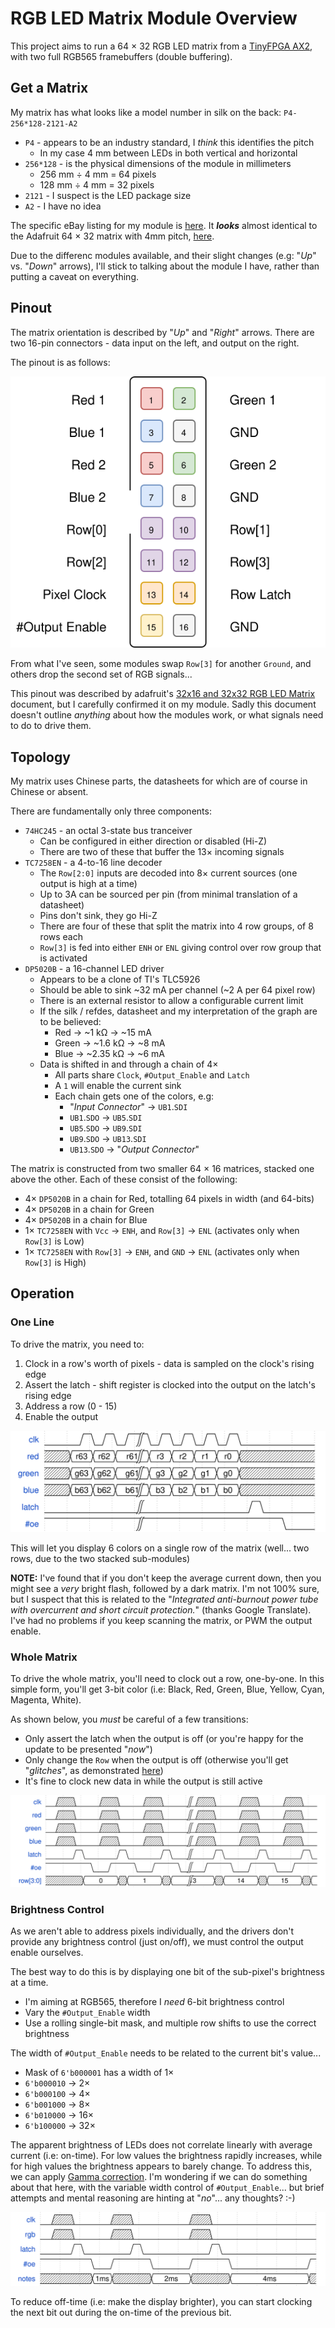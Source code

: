 # RGB LED Matrix Module Overview

This project aims to run a 64 &times; 32 RGB LED matrix from a [TinyFPGA AX2](https://store.tinyfpga.com/products/tinyfpga-a2), with two full RGB565 framebuffers (double buffering).

## Get a Matrix

My matrix has what looks like a model number in silk on the back: `P4-256*128-2121-A2`

  - `P4` - appears to be an industry standard, I _think_ this identifies the pitch
    - In my case 4 mm between LEDs in both vertical and horizontal
  - `256*128` - is the physical dimensions of the module in millimeters
    - 256 mm &divide; 4 mm = 64 pixels
    - 128 mm &divide; 4 mm = 32 pixels
  - `2121` - I suspect is the LED package size
  - `A2` - I have no idea

The specific eBay listing for my module is [here](https://www.ebay.co.uk/itm/x/272157054443).
It _**looks**_ almost identical to the Adafruit 64 &times; 32 matrix with 4mm pitch, [here](https://www.adafruit.com/product/2278).

Due to the differenc modules available, and their slight changes (e.g: "_Up_" vs. "_Down_" arrows), I'll stick to talking about the module I have, rather than putting a caveat on everything.

## Pinout

The matrix orientation is described by "_Up_" and "_Right_" arrows.
There are two 16-pin connectors - data input on the left, and output on the right.

The pinout is as follows:

![pinout](./rgb_led_matrix_pinout.svg)

From what I've seen, some modules swap `Row[3]` for another `Ground`, and others drop the second set of RGB signals...

This pinout was described by adafruit's [32x16 and 32x32 RGB LED Matrix](https://cdn-learn.adafruit.com/downloads/pdf/32x16-32x32-rgb-led-matrix.pdf) document, but I carefully confirmed it on my module.
Sadly this document doesn't outline _anything_ about how the modules work, or what signals need to do to drive them.

## Topology

My matrix uses Chinese parts, the datasheets for which are of course in Chinese or absent.

There are fundamentally only three components:

  - `74HC245` - an octal 3-state bus tranceiver
    - Can be configured in either direction or disabled (Hi-Z)
    - There are two of these that buffer the 13&times; incoming signals
  - `TC7258EN` - a 4-to-16 line decoder
    - The `Row[2:0]` inputs are decoded into 8&times; current sources (one output is high at a time)
    - Up to 3A can be sourced per pin (from minimal translation of a datasheet)
    - Pins don't sink, they go Hi-Z
    - There are four of these that split the matrix into 4 row groups, of 8 rows each
    - `Row[3]` is fed into either `ENH` or `ENL` giving control over row group that is activated
  - `DP5020B` - a 16-channel LED driver
    - Appears to be a clone of TI's TLC5926
    - Should be able to sink ~32 mA per channel (~2 A per 64 pixel row)
    - There is an external resistor to allow a configurable current limit
    - If the silk / refdes, datasheet and my interpretation of the graph are to be believed:
      - Red &rarr; ~1 k&ohm; &rarr; ~15 mA
      - Green &rarr; ~1.6 k&ohm; &rarr; ~8 mA
      - Blue &rarr; ~2.35 k&ohm; &rarr; ~6 mA
    - Data is shifted in and through a chain of 4&times;
      - All parts share `Clock`, `#Output_Enable` and `Latch`
      - A `1` will enable the current sink
      - Each chain gets one of the colors, e.g:
        - "_Input Connector_" &rarr; `UB1`.`SDI`
        - `UB1`.`SDO` &rarr; `UB5`.`SDI`
        - `UB5`.`SDO` &rarr; `UB9`.`SDI`
        - `UB9`.`SDO` &rarr; `UB13`.`SDI`
        - `UB13`.`SDO` &rarr; "_Output Connector_"

The matrix is constructed from two smaller 64 &times; 16 matrices, stacked one above the other.
Each of these consist of the following:

  - 4&times; `DP5020B` in a chain for Red, totalling 64 pixels in width (and 64-bits)
  - 4&times; `DP5020B` in a chain for Green
  - 4&times; `DP5020B` in a chain for Blue
  - 1&times; `TC7258EN` with `Vcc` &rarr; `ENH`, and `Row[3]` &rarr; `ENL` (activates only when `Row[3]` is Low)
  - 1&times; `TC7258EN` with `Row[3]` &rarr; `ENH`, and `GND` &rarr; `ENL` (activates only when `Row[3]` is High)

## Operation

### One Line

To drive the matrix, you need to:

  1. Clock in a row's worth of pixels - data is sampled on the clock's rising edge
  2. Assert the latch - shift register is clocked into the output on the latch's rising edge
  3. Address a row (0 - 15)
  4. Enable the output

![row shift waveform](./row_shift.svg)

This will let you display 6 colors on a single row of the matrix (well... two rows, due to the two stacked sub-modules)

**NOTE:** I've found that if you don't keep the average current down, then you might see a _very_ bright flash, followed by a dark matrix.
I'm not 100% sure, but I suspect that this is related to the "_Integrated anti-burnout power tube with overcurrent and short circuit protection._" (thanks Google Translate).
I've had no problems if you keep scanning the matrix, or PWM the output enable.

### Whole Matrix

To drive the whole matrix, you'll need to clock out a row, one-by-one.
In this simple form, you'll get 3-bit color (i.e: Black, Red, Green, Blue, Yellow, Cyan, Magenta, White).

As shown below, you _must_ be careful of a few transitions:

  - Only assert the latch when the output is off (or you're happy for the update to be presented "_now_")
  - Only change the `Row` when the output is off (otherwise you'll get "_glitches_", as demonstrated [here](https://www.youtube.com/watch?v=tG1vObOIVQ4))
  - It's fine to clock new data in while the output is still active

![full scan waveform](./full_scan.svg)

### Brightness Control

As we aren't able to address pixels individually, and the drivers don't provide any brightness control (just on/off), we must control the output enable ourselves.

The best way to do this is by displaying one bit of the sub-pixel's brightness at a time.

  - I'm aiming at RGB565, therefore I _need_ 6-bit brightness control
  - Vary the `#Output_Enable` width
  - Use a rolling single-bit mask, and multiple row shifts to use the correct brightness

The width of `#Output_Enable` needs to be related to the current bit's value...

  - Mask of `6'b000001` has a width of 1&times;
  - `6'b000010` &rarr; 2&times;
  - `6'b000100` &rarr; 4&times;
  - `6'b001000` &rarr; 8&times;
  - `6'b010000` &rarr; 16&times;
  - `6'b100000` &rarr; 32&times;

The apparent brightness of LEDs does not correlate linearly with average current (i.e: on-time).
For low values the brightness rapidly increases, while for high values the brightness appears to barely change.
To address this, we can apply [Gamma correction](https://en.wikipedia.org/wiki/Gamma_correction).
I'm wondering if we can do something about that here, with the variable width control of `#Output_Enable`... but brief attempts and mental reasoning are hinting at "_no_"... any thoughts? :-)

![brightness waveform](./brightness.svg)

To reduce off-time (i.e: make the display brighter), you can start clocking the next bit out during the on-time of the previous bit.
